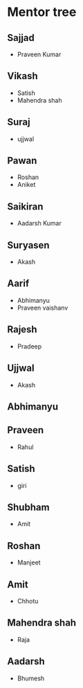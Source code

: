 # Mentor tree

## Sajjad
* Praveen Kumar


## Vikash
* Satish
* Mahendra shah


## Suraj
* ujjwal

## Pawan
* Roshan
* Aniket


## Saikiran
* Aadarsh Kumar 

## Suryasen
* Akash


## Aarif
* Abhimanyu
* Praveen vaishanv


## Rajesh
* Pradeep

## Ujjwal
* Akash

## Abhimanyu


## Praveen
* Rahul


## Satish
* giri


## Shubham
* Amit

## Roshan
* Manjeet

## Amit
* Chhotu


## Mahendra shah
* Raja

## Aadarsh
* Bhumesh
